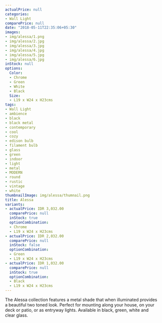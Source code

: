 ```yaml
---
actualPrice: null
categories:
- Wall Light
comparePrice: null
date: "2018-05-11T22:35:06+05:30"
images:
- img/alessa/1.png
- img/alessa/2.jpg
- img/alessa/3.jpg
- img/alessa/4.jpg
- img/alessa/5.jpg
- img/alessa/6.jpg
inStock: null
options:
  Color:
  - Chrome
  - Green
  - White
  - Black
  Size:
  - L19 x W24 x H23cms
tags:
- Wall Light
- ambience
- black
- black metal
- contemporary
- cool
- cozy
- edison bulb
- filament bulb
- glass
- green
- indoor
- light
- metal
- MODERN
- round
- rustic
- vintage
- white
thumbnailImage: img/alessa/thumnail.png
title: Alessa
variants:
- actualPrice: IDR 3,032.00
  comparePrice: null
  inStock: true
  optionCombination:
  - Chrome
  - L19 x W24 x H23cms
- actualPrice: IDR 2,032.00
  comparePrice: null
  inStock: false
  optionCombination:
  - Green
  - L19 x W24 x H23cms
- actualPrice: IDR 1,032.00
  comparePrice: null
  inStock: true
  optionCombination:
  - Black
  - L19 x W24 x H23cms
---
```


The Alessa collection features a metal shade that when illuminated provides a beautiful two toned look. Perfect for mounting along your house, on your deck or patio, or as entryway lights. Available in black, green, white and clear glass.